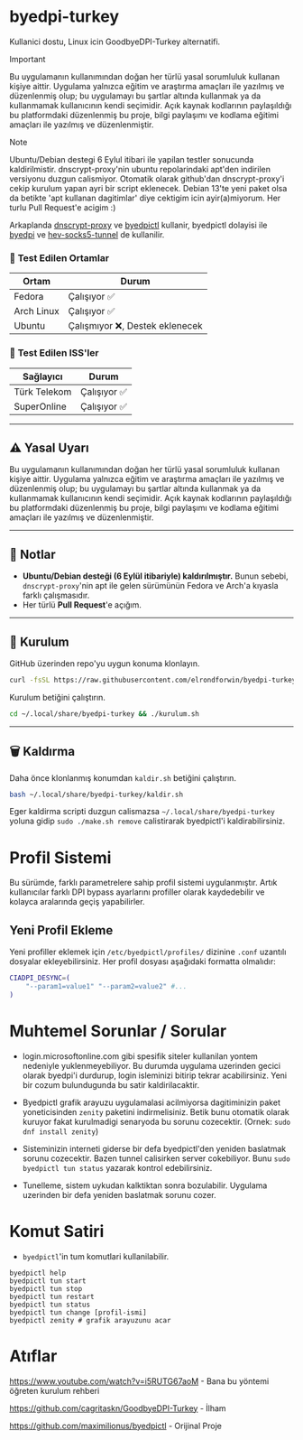 # byedpi-turkey

Kullanici dostu, Linux icin GoodbyeDPI-Turkey alternatifi.

> [!IMPORTANT]
> Bu uygulamanın kullanımından doğan her türlü yasal sorumluluk kullanan kişiye aittir. Uygulama yalnızca eğitim ve araştırma amaçları ile yazılmış ve düzenlenmiş olup; bu uygulamayı bu şartlar altında kullanmak ya da kullanmamak kullanıcının kendi seçimidir. Açık kaynak kodlarının paylaşıldığı bu platformdaki düzenlenmiş bu proje, bilgi paylaşımı ve kodlama eğitimi amaçları ile yazılmış ve düzenlenmiştir.

> [!NOTE]
> Ubuntu/Debian destegi 6 Eylul itibari ile yapilan testler sonucunda kaldirilmistir. dnscrypt-proxy'nin ubuntu repolarindaki apt'den indirilen versiyonu duzgun calismiyor. Otomatik olarak github'dan dnscrypt-proxy'i cekip kurulum yapan ayri bir script eklenecek. Debian 13'te yeni paket olsa da betikte 'apt kullanan dagitimlar' diye cektigim icin ayir(a)miyorum. Her turlu Pull Request'e acigim :)

Arkaplanda [dnscrypt-proxy](https://github.com/DNSCrypt/dnscrypt-proxy) ve [byedpictl](https://github.com/maximilionus/byedpictl) kullanir, byedpictl dolayisi ile [byedpi](https://github.com/hufrea/byedpi) ve [hev-socks5-tunnel](https://github.com/heiher/hev-socks5-tunnel) de kullanilir.

### 🐧 **Test Edilen Ortamlar**  
| Ortam       | Durum                          |
|-------------|--------------------------------|
| Fedora      | Çalışıyor ✅                   |
| Arch Linux  | Çalışıyor ✅                   |
| Ubuntu      | Çalışmıyor ❌, Destek eklenecek |

### 📡 **Test Edilen ISS'ler**  
| Sağlayıcı    | Durum       |
|--------------|-------------|
| Türk Telekom | Çalışıyor ✅|
| SuperOnline  | Çalışıyor ✅|

---

## ⚠️ Yasal Uyarı

Bu uygulamanın kullanımından doğan her türlü yasal sorumluluk kullanan kişiye aittir. Uygulama yalnızca eğitim ve araştırma amaçları ile yazılmış ve düzenlenmiş olup; bu uygulamayı bu şartlar altında kullanmak ya da kullanmamak kullanıcının kendi seçimidir. Açık kaynak kodlarının paylaşıldığı bu platformdaki düzenlenmiş bu proje, bilgi paylaşımı ve kodlama eğitimi amaçları ile yazılmış ve düzenlenmiştir.

---

## 📌 Notlar

* **Ubuntu/Debian desteği (6 Eylül itibariyle) kaldırılmıştır.**
  Bunun sebebi, `dnscrypt-proxy`'nin apt ile gelen sürümünün Fedora ve Arch'a kıyasla farklı çalışmasıdır.
* Her türlü **Pull Request**'e açığım.

---

## 🚀 Kurulum
GitHub üzerinden repo'yu uygun konuma klonlayın.
```bash
curl -fsSL https://raw.githubusercontent.com/elrondforwin/byedpi-turkey/refs/heads/master/curl.sh | bash
```
Kurulum betiğini çalıştırın.
```bash
cd ~/.local/share/byedpi-turkey && ./kurulum.sh
```

---

## 🗑️ Kaldırma
Daha önce klonlanmış konumdan ``kaldir.sh`` betiğini çalıştırın.
```bash
bash ~/.local/share/byedpi-turkey/kaldir.sh
```
Eger kaldirma scripti duzgun calismazsa ``~/.local/share/byedpi-turkey`` yoluna gidip ``sudo ./make.sh remove`` calistirarak byedpictl'i kaldirabilirsiniz.

# Profil Sistemi

Bu sürümde, farklı parametrelere sahip profil sistemi uygulanmıştır. Artık kullanıcılar farklı DPI bypass ayarlarını profiller olarak kaydedebilir ve kolayca aralarında geçiş yapabilirler.

## Yeni Profil Ekleme

Yeni profiller eklemek için `/etc/byedpictl/profiles/` dizinine `.conf` uzantılı dosyalar ekleyebilirsiniz. Her profil dosyası aşağıdaki formatta olmalıdır:

```bash
CIADPI_DESYNC=(
    "--param1=value1" "--param2=value2" #...
)
```

# Muhtemel Sorunlar / Sorular

- login.microsoftonline.com gibi spesifik siteler kullanilan yontem nedeniyle yuklenmeyebiliyor. Bu durumda uygulama uzerinden gecici olarak byedpi'i durdurup, login isleminizi bitirip tekrar acabilirsiniz. Yeni bir cozum bulundugunda bu satir kaldirilacaktir.

- Byedpictl grafik arayuzu uygulamalasi acilmiyorsa dagitiminizin paket yoneticisinden ``zenity`` paketini indirmelisiniz. Betik bunu otomatik olarak kuruyor fakat kurulmadigi senaryoda bu sorunu cozecektir. (Ornek: ``sudo dnf install zenity``)

- Sisteminizin interneti giderse bir defa byedpictl'den yeniden baslatmak sorunu cozecektir. Bazen tunnel calisirken server cokebiliyor. Bunu ``sudo byedpictl tun status`` yazarak kontrol edebilirsiniz.

- Tunelleme, sistem uykudan kalktiktan sonra bozulabilir. Uygulama uzerinden bir defa yeniden baslatmak sorunu cozer.

# Komut Satiri

- ``byedpictl``'in tum komutlari kullanilabilir.
```
byedpictl help
byedpictl tun start
byedpictl tun stop
byedpictl tun restart
byedpictl tun status
byedpictl tun change [profil-ismi]
byedpictl zenity # grafik arayuzunu acar
```

# Atıflar

https://www.youtube.com/watch?v=i5RUTG67aoM - Bana bu yöntemi öğreten kurulum rehberi

https://github.com/cagritaskn/GoodbyeDPI-Turkey - İlham

https://github.com/maximilionus/byedpictl - Orijinal Proje